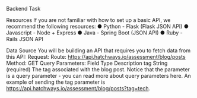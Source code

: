 ﻿Backend Task

Resources
If you are not familiar with how to set up a basic API, we recommend the following
resources:
● Python - Flask (Flask JSON API)
● Javascript - Node + Express
● Java - Spring Boot (JSON API)
● Ruby - Rails JSON API

Data Source
You will be building an API that requires you to fetch data from this API:
Request:
Route: https://api.hatchways.io/assessment/blog/posts
Method: GET
Query Parameters:
Field Type Description
tag String (required) The tag associated with
the blog post.
Notice that the parameter is a query parameter - you can read more about query
parameters here. An example of sending the tag parameter is
https://api.hatchways.io/assessment/blog/posts?tag=tech.
